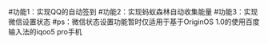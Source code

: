 #功能1：实现QQ的自动签到
#功能2：实现蚂蚁森林自动收集能量
#功能3：实现微信设置状态
#ps：微信状态设置功能暂时仅适用于基于OriginOS 1.0的使用百度输入法的iqoo5 pro手机
